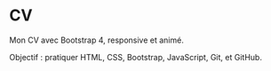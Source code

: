# CV
Mon CV avec Bootstrap 4, 
responsive et animé.

Objectif : pratiquer HTML, CSS, Bootstrap, JavaScript, Git, et GitHub.
